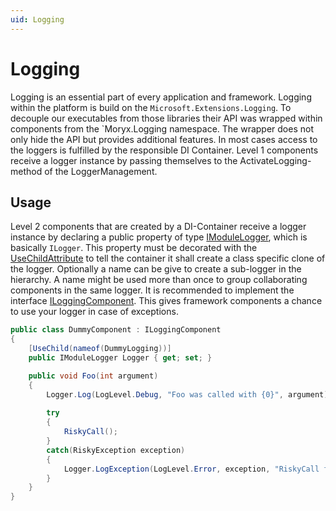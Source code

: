 ```yaml
---
uid: Logging
---
```

# Logging

Logging is an essential part of every application and framework. Logging within the platform is build on the `Microsoft.Extensions.Logging`. To decouple our executables from those libraries their API was wrapped within components from the `Moryx.Logging namespace. The wrapper does not only hide the API but provides additional features. In most cases access to the loggers is fulfilled by the responsible DI Container. Level 1 components receive a logger instance by passing themselves to the ActivateLogging-method of the LoggerManagement.

## Usage

Level 2 components that are created by a DI-Container receive a logger instance by declaring a public property of type [IModuleLogger](/src/Moryx/Logging/IModuleLogger.cs), which is basically `ILogger`. This property must be decorated with the [UseChildAttribute](/src/Moryx/Container/UseChildAttribute.cs) to tell the container it shall create a class specific clone of the logger. Optionally a name can be give to create a sub-logger in the hierarchy. A name might be used more than once to group collaborating components in the same logger. It is recommended to implement the interface [ILoggingComponent](/src/Moryx/Logging/ILoggingComponent.cs). This gives framework components a chance to use your logger in case of exceptions.

````cs
public class DummyComponent : ILoggingComponent
{
    [UseChild(nameof(DummyLogging))]
    public IModuleLogger Logger { get; set; }

    public void Foo(int argument)
    {
        Logger.Log(LogLevel.Debug, "Foo was called with {0}", argument);
        
        try
        {
            RiskyCall();
        }
        catch(RiskyException exception)
        {
            Logger.LogException(LogLevel.Error, exception, "RiskyCall failed");
        }
    }
}
````